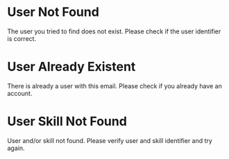 # User Not Found

The user you tried to find does not exist. Please check if the user identifier is correct.

# User Already Existent

There is already a user with this email. Please check if you already have an account.

# User Skill Not Found

User and/or skill not found. Please verify user and skill identifier and try again.
